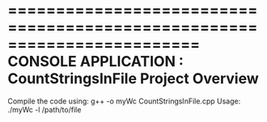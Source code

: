 ========================================================================
    CONSOLE APPLICATION : CountStringsInFile Project Overview
========================================================================

Compile the code using: g++ -o myWc CountStringsInFile.cpp
Usage: ./myWc -l /path/to/file
